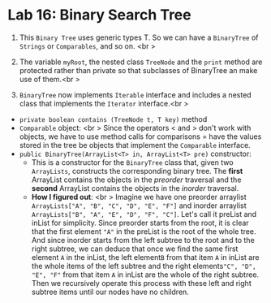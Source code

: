 Lab 16: Binary Search Tree
===

1) This ```Binary Tree``` uses generic types T. So we can have a ```BinaryTree``` of ```Strings``` or ```Comparables```, and so on. <br \>

2) The variable ```myRoot```, the nested class ```TreeNode``` and the ```print``` method are protected rather than private so that subclasses of BinaryTree an make use of them.<br \>

3) ```BinaryTree``` now implements ```Iterable``` interface and includes a nested class that implements the ```Iterator``` interface.<br \>

* ```private boolean contains (TreeNode t, T key)``` method 
* ```Comparable``` object: <br \>
	Since the operators < and > don't work with objects, we have to use method calls for comparisons = have the values stored in the tree be objects that implement the ```Comparable``` interface.
* ```public BinaryTree(ArrayList<T> in, ArrayList<T> pre)``` constructor: 
	* This is a constructor for the ```BinaryTree``` class that, given two ```ArrayLists```, constructs the corresponding binary tree. The **first** ArrayList contains the objects in the *preorder* traversal and the **second** ArrayList contains the objects in the *inorder* traversal.
	* **How I figured out**: <br \>
	Imagine we have one preorder arraylist ```ArrayLists["A", "B", "C", "D", "E", "F"]``` and inorder arraylist ```ArrayLists["B", "A", "E", "D", "F", "C"]```. Let's call it preList and inList for simplicity. Since preorder starts from the root, it is clear that the first element ```"A"``` in the preList is the root of the whole tree. And since inorder starts from the left subtree to the root and to the right subtree, we can deduce that once we find the same first element ```A``` in the inList, the left element```B``` from that item ```A``` in inList are the whole items of the left subtree and the right elements```"C", "D", "E", "F"``` from that item ```A``` in inList are the whole of the right subtree. Then we recursively operate this process with these left and right subtree items until our nodes have no children. 


